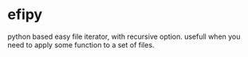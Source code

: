 # efipy
python based easy file iterator, with recursive option. usefull when you need to apply some function to a set of files. 
